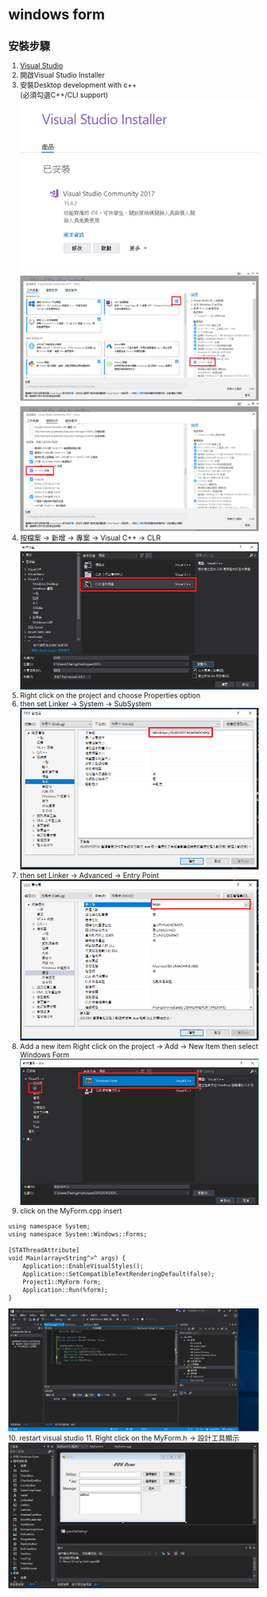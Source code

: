 # windows form
## 安裝步驟
1. [Visual Studio](https://docs.microsoft.com/zh-tw/visualstudio/install/install-visual-studio)
2. 開啟Visual Studio Installer
3. 安裝Desktop development with c++ </br>(必須勾選C++/CLI support)</br>
![install](https://github.com/TitanLi/openDDS/blob/master/picture/install.PNG)</br>
![net](https://github.com/TitanLi/openDDS/blob/master/picture/NET.PNG)</br>
![cli](https://github.com/TitanLi/openDDS/blob/master/picture/CLI.PNG)
4. 按檔案 -> 新增 -> 專案 -> Visual C++ -> CLR</br>
![專案1](https://github.com/TitanLi/openDDS/blob/master/picture/專案1.PNG)
5. Right click on the project and choose Properties option
6. then set Linker -> System -> SubSystem</br>
![屬性1](https://github.com/TitanLi/openDDS/blob/master/picture/屬性1.PNG)
7. then set Linker -> Advanced -> Entry Point</br>
![屬性2](https://github.com/TitanLi/openDDS/blob/master/picture/屬性2.PNG)
8. Add a new item Right click on the project -> Add -> New Item then select Windows Form
![專案2](https://github.com/TitanLi/openDDS/blob/master/picture/專案2.PNG)
9. click on the MyForm.cpp insert
```
using namespace System;
using namespace System::Windows::Forms;

[STAThreadAttribute]
void Main(array<String^>^ args) {
	Application::EnableVisualStyles();
	Application::SetCompatibleTextRenderingDefault(false);
	Project1::MyForm form;
	Application::Run(%form);
}
```
![專案3](https://github.com/TitanLi/openDDS/blob/master/picture/專案3.PNG)
10. restart visual studio
11. Right click on the MyForm.h -> 設計工具顯示
![專案4](https://github.com/TitanLi/openDDS/blob/master/picture/專案4.PNG)
